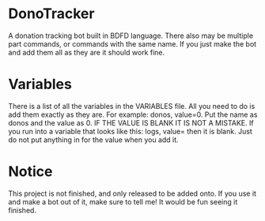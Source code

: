 # DonoTracker
A donation tracking bot built in BDFD language.
There also may be multiple part commands, or commands with the same name. If you just make the bot and add them all as they are it should work fine.

# Variables
There is a list of all the variables in the VARIABLES file. All you need to do is add them exactly as they are. For example: donos, value=0. Put the name as donos and the value as 0. IF THE VALUE IS BLANK IT IS NOT A MISTAKE. If you run into a variable that looks like this: logs, value= then it is blank. Just do not put anything in for the value when you add it.

# Notice
This project is not finished, and only released to be added onto. If you use it and make a bot out of it, make sure to tell me! It would be fun seeing it finished.
